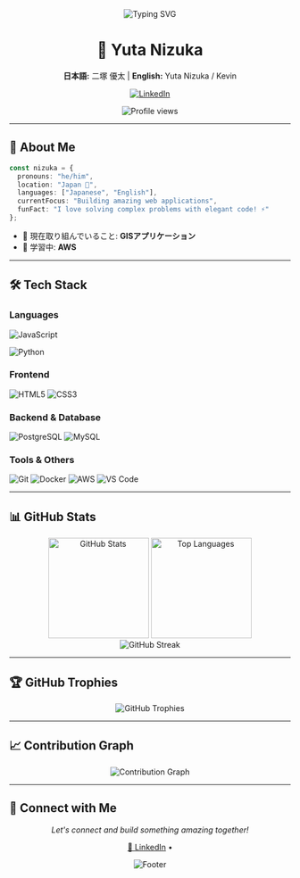 <div align="center">
  <img src="https://readme-typing-svg.herokuapp.com?font=Fira+Code&pause=1000&color=2E90FF&center=true&vCenter=true&width=435&lines=Hi+there%2C+I'm+Nizuka!+%F0%9F%91%8B;Welcome+to+my+GitHub+Profile!" alt="Typing SVG" />
  
  <h1>🚀 Yuta Nizuka</h1>
  <p>
    <strong>日本語:</strong> 二塚 優太 | <strong>English:</strong> Yuta Nizuka / Kevin
  </p>
  
  <!-- ソーシャルバッジ -->
  <p>
<!--     <a href="https://yutanizuka.github.io/"><img src="https://img.shields.io/badge/Portfolio-FF5722?style=for-the-badge&logo=google-chrome&logoColor=white" alt="Portfolio"></a> -->
    <a href="https://linkedin.com/in/yutanizuka"><img src="https://img.shields.io/badge/LinkedIn-0077B5?style=for-the-badge&logo=linkedin&logoColor=white" alt="LinkedIn"></a>
<!--     <a href="mailto:your.email@example.com"><img src="https://img.shields.io/badge/Email-D14836?style=for-the-badge&logo=gmail&logoColor=white" alt="Email"></a> -->
  </p>
  
  <!-- プロフィール閲覧カウンター -->
  <img src="https://komarev.com/ghpvc/?username=yutanizuka&color=blue&style=flat-square" alt="Profile views" />
</div>

---

## 🎯 About Me

```typescript
const nizuka = {
  pronouns: "he/him",
  location: "Japan 🗾",
  languages: ["Japanese", "English"],
  currentFocus: "Building amazing web applications",
  funFact: "I love solving complex problems with elegant code! ⚡"
};
```

- 🔭 現在取り組んでいること: **GISアプリケーション**
- 🌱 学習中: **AWS**

---

## 🛠️ Tech Stack

### Languages
![JavaScript](https://img.shields.io/badge/JavaScript-F7DF1E?style=for-the-badge&logo=javascript&logoColor=black)
<!--![TypeScript](https://img.shields.io/badge/TypeScript-007ACC?style=for-the-badge&logo=typescript&logoColor=white) -->
![Python](https://img.shields.io/badge/Python-3776AB?style=for-the-badge&logo=python&logoColor=white)
<!--![Java](https://img.shields.io/badge/Java-ED8B00?style=for-the-badge&logo=openjdk&logoColor=white)
![C++](https://img.shields.io/badge/C++-00599C?style=for-the-badge&logo=cplusplus&logoColor=white)-->

### Frontend
<!-- ![React](https://img.shields.io/badge/React-20232A?style=for-the-badge&logo=react&logoColor=61DAFB)
![Next.js](https://img.shields.io/badge/Next.js-000000?style=for-the-badge&logo=next.js&logoColor=white)
![Vue.js](https://img.shields.io/badge/Vue.js-35495E?style=for-the-badge&logo=vue.js&logoColor=4FC08D) -->
![HTML5](https://img.shields.io/badge/HTML5-E34C26?style=for-the-badge&logo=html5&logoColor=white)
![CSS3](https://img.shields.io/badge/CSS3-1572B6?style=for-the-badge&logo=css3&logoColor=white)
<!-- ![Tailwind CSS](https://img.shields.io/badge/Tailwind_CSS-38B2AC?style=for-the-badge&logo=tailwind-css&logoColor=white) -->

### Backend & Database
<!-- ![Node.js](https://img.shields.io/badge/Node.js-43853D?style=for-the-badge&logo=node.js&logoColor=white)
![Express.js](https://img.shields.io/badge/Express.js-404D59?style=for-the-badge)
![MongoDB](https://img.shields.io/badge/MongoDB-4EA94B?style=for-the-badge&logo=mongodb&logoColor=white) -->
![PostgreSQL](https://img.shields.io/badge/PostgreSQL-316192?style=for-the-badge&logo=postgresql&logoColor=white)
![MySQL](https://img.shields.io/badge/MySQL-00000F?style=for-the-badge&logo=mysql&logoColor=white)

### Tools & Others
![Git](https://img.shields.io/badge/Git-F05032?style=for-the-badge&logo=git&logoColor=white)
![Docker](https://img.shields.io/badge/Docker-2496ED?style=for-the-badge&logo=docker&logoColor=white)
![AWS](https://img.shields.io/badge/AWS-232F3E?style=for-the-badge&logo=amazon-aws&logoColor=white)
![VS Code](https://img.shields.io/badge/VS_Code-007ACC?style=for-the-badge&logo=visual-studio-code&logoColor=white)

---

## 📊 GitHub Stats

<div align="center">
  <img src="https://github-readme-stats.vercel.app/api?username=yutanizuka&theme=tokyonight&show_icons=true&hide_border=true&count_private=true" alt="GitHub Stats" height="180" />
  <img src="https://github-readme-stats.vercel.app/api/top-langs/?username=yutanizuka&theme=tokyonight&show_icons=true&hide_border=true&layout=compact" alt="Top Languages" height="180" />
</div>

<div align="center">
  <img src="https://github-readme-streak-stats.herokuapp.com/?user=yutanizuka&theme=tokyonight&hide_border=true" alt="GitHub Streak" />
</div>

---

## 🏆 GitHub Trophies

<div align="center">
  <img src="https://github-profile-trophy.vercel.app/?username=yutanizuka&theme=tokyonight&no-frame=true&no-bg=false&margin-w=4&column=7" alt="GitHub Trophies" />
</div>

---

## 📈 Contribution Graph

<div align="center">
  <img src="https://github-readme-activity-graph.vercel.app/graph?username=yutanizuka&theme=tokyo-night&hide_border=true" alt="Contribution Graph" />
</div>

---
<!--
## 🎯 Current Projects

<div align="center">
  <a href="https://github.com/yutanizuka/project1">
    <img src="https://github-readme-stats.vercel.app/api/pin/?username=yutanizuka&repo=project1&theme=tokyonight" alt="Project 1" />
  </a>
  <a href="https://github.com/yutanizuka/project2">
    <img src="https://github-readme-stats.vercel.app/api/pin/?username=yutanizuka&repo=project2&theme=tokyonight" alt="Project 2" />
  </a>
</div>

---
-->
## 🤝 Connect with Me

<div align="center">
  <p>
    <i>Let's connect and build something amazing together!</i>
  </p>
  <p>
<!--     <a href="https://yutanizuka.github.io/">🌐 Website</a> • -->
    <a href="https://linkedin.com/in/yyuta-nizuka-4b6b58210">💼 LinkedIn</a> •
<!--     <a href="https://twitter.com/yutanizuka">🐦 Twitter</a> • -->
<!--     <a href="mailto:your.email@example.com">📧 Email</a> -->
  </p>
</div>

<div align="center">
  <img src="https://raw.githubusercontent.com/mayhemantt/mayhemantt/Update/svg/Bottom.svg" alt="Footer" />
</div>
